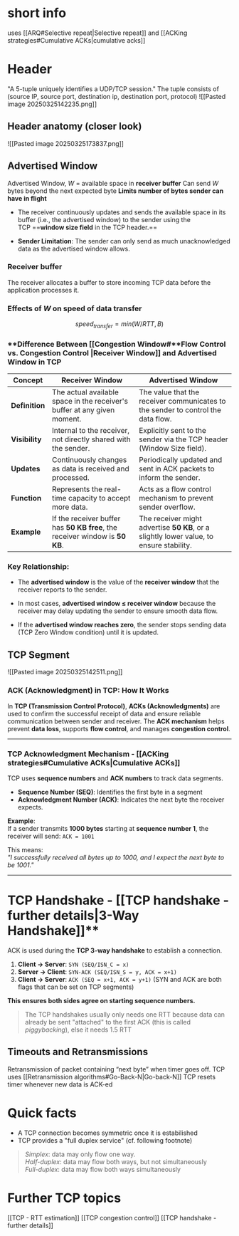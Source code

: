 # short info
uses [[ARQ#Selective repeat|Selective repeat]] and [[ACKing strategies#Cumulative ACKs|cumulative acks]]
# Header
"A 5-tuple uniquely identifies a UDP/TCP session." 
	 The tuple consists of (source IP, source port, destination ip, destination port, protocol)
![[Pasted image 20250325142235.png]]
## Header anatomy (closer look)
![[Pasted image 20250325173837.png]]
## Advertised Window
Advertised Window, $W$ = available space in **receiver buffer** 
Can send $W$ bytes beyond the next expected byte
**Limits number of bytes sender can have in flight**

- The receiver continuously updates and sends the available space in its buffer (i.e., the advertised window) to the sender using the TCP ==**window size field** in the TCP header.==
    
- **Sender Limitation**: The sender can only send as much unacknowledged data as the advertised window allows.
### Receiver buffer 
The receiver allocates a buffer to store incoming TCP data before the application processes it.

### Effects of $W$ on speed of data transfer 

$$
speed_{transfer} = min(W/RTT,B)
$$
### **Difference Between [[Congestion Window#**Flow Control vs. Congestion Control **|Receiver Window]] and Advertised Window in TCP**

| **Concept**    | **Receiver Window**                                                          | **Advertised Window**                                                                   |
| -------------- | ---------------------------------------------------------------------------- | --------------------------------------------------------------------------------------- |
| **Definition** | The actual available space in the receiver's buffer at any given moment.     | The value that the receiver communicates to the sender to control the data flow.        |
| **Visibility** | Internal to the receiver, not directly shared with the sender.               | Explicitly sent to the sender via the TCP header (Window Size field).                   |
| **Updates**    | Continuously changes as data is received and processed.                      | Periodically updated and sent in ACK packets to inform the sender.                      |
| **Function**   | Represents the real-time capacity to accept more data.                       | Acts as a flow control mechanism to prevent sender overflow.                            |
| **Example**    | If the receiver buffer has **50 KB free**, the receiver window is **50 KB**. | The receiver might advertise **50 KB**, or a slightly lower value, to ensure stability. |

### **Key Relationship:**

- The **advertised window** is the value of the **receiver window** that the receiver reports to the sender.
    
- In most cases, **advertised window ≤ receiver window** because the receiver may delay updating the sender to ensure smooth data flow.
    
- If the **advertised window reaches zero**, the sender stops sending data (TCP Zero Window condition) until it is updated.

## TCP Segment
![[Pasted image 20250325142511.png]]

### **ACK (Acknowledgment) in TCP: How It Works**

In **TCP (Transmission Control Protocol)**, **ACKs (Acknowledgments)** are used to confirm the successful receipt of data and ensure reliable communication between sender and receiver. The **ACK mechanism** helps prevent **data loss**, supports **flow control**, and manages **congestion control**.

---

### TCP Acknowledgment Mechanism - [[ACKing strategies#Cumulative ACKs|Cumulative ACKs]]

TCP uses **sequence numbers** and **ACK numbers** to track data segments.

- **Sequence Number (SEQ)**: Identifies the first byte in a segment
- **Acknowledgment Number (ACK)**: Indicates the next byte the receiver expects.

**Example**:  
If a sender transmits **1000 bytes** starting at **sequence number 1**, the receiver will send:
`ACK = 1001`

This means:  
_"I successfully received all bytes up to 1000, and I expect the next byte to be 1001."_

---

# TCP Handshake - [[TCP handshake - further details|3-Way Handshake]]**

ACK is used during the **TCP 3-way handshake** to establish a connection.

1. **Client → Server**: `SYN (SEQ/ISN_C = x)`
2. **Server → Client**: `SYN-ACK (SEQ/ISN_S = y, ACK = x+1)`
3. **Client → Server**: `ACK (SEQ = x+1, ACK = y+1)`
(SYN and ACK are both flags that can be set on TCP segments)

**This ensures both sides agree on starting sequence numbers.**

> The TCP handshakes usually only needs one RTT because data can already be sent "attached" to the first ACK (this is called *piggybacking*), else it needs 1.5 RTT

## Timeouts and Retransmissions
Retransmission of packet containing “next byte” when timer goes off. TCP uses [[Retransmission algorithms#Go-Back-N|Go-back-N]]
TCP resets timer whenever new data is ACK-ed

# Quick facts
- A TCP connection becomes symmetric once it is estabilished
- TCP provides a "full duplex service" (cf. following footnote)

>*Simplex*: data may only flow one way.  
  *Half-duplex*: data may flow both ways, but not simultaneously  
  *Full-duplex*: data may flow both ways simultaneously
# Further TCP topics
[[TCP - RTT estimation]]
[[TCP congestion control]]
[[TCP handshake - further details]]